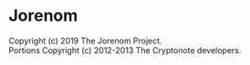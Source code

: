 # Jorenom

Copyright (c) 2019 The Jorenom Project.   
Portions Copyright (c) 2012-2013 The Cryptonote developers.


